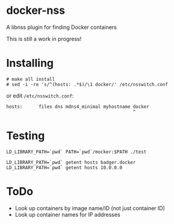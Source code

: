 docker-nss
==========

A libnss plugin for finding Docker containers

This is still a work in progress!

Installing
==========

    # make all install
    # sed -i -re 's/^(hosts: .*$)/\1 docker/' /etc/nsswitch.conf

or edit `/etc/nsswitch.conf`:

    hosts:      files dns mdns4_minimal myhostname docker
                                                   ^
Testing
=======

    LD_LIBRARY_PATH=`pwd` PATH=`pwd`/mocker:$PATH ./test

    LD_LIBRARY_PATH=`pwd` getent hosts badger.docker
    LD_LIBRARY_PATH=`pwd` getent hosts 10.0.0.0

ToDo
====

 * Look up containers by image name/ID (not just container ID)
 * Look up container names for IP addresses
